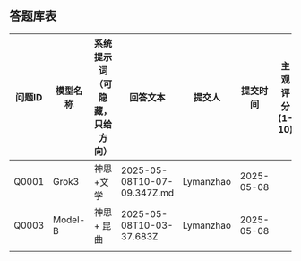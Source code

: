 ## 答题库表

| 问题ID  | 模型名称    | 系统提示词（可隐藏，只给方向） | 回答文本                        | 提交人       | 提交时间       | 主观评分(1-10) | 评估人 |
| ----- | ------- | --------------- | --------------------------- | --------- | ---------- | ---------- | --- |
| Q0001 | Grok3   | 神思+文学           | 2025-05-08T10-07-09.347Z.md | Lymanzhao | 2025-05-08 |            |     |
| Q0003 | Model-B | 神思+ 昆曲          | 2025-05-08T10-03-37.683Z    | Lymanzhao | 2025-05-08 |            |     |
|       |         |                 |                             |           |            |            |     |

